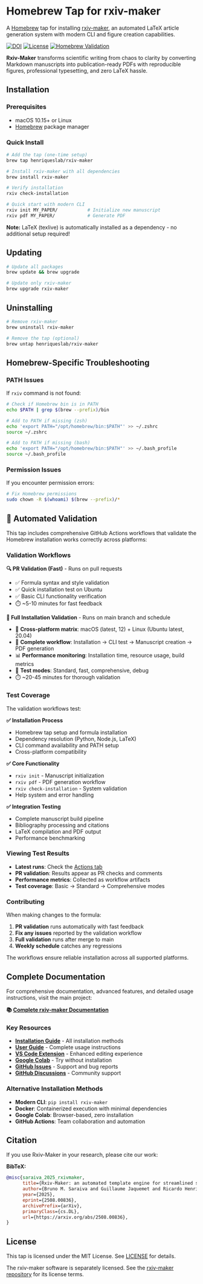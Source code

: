 # Homebrew Tap for rxiv-maker

A [Homebrew](https://brew.sh/) tap for installing [rxiv-maker](https://github.com/henriqueslab/rxiv-maker), an automated LaTeX article generation system with modern CLI and figure creation capabilities.

[![DOI](https://img.shields.io/badge/DOI-10.48550%2FarXiv.2508.00836-blue)](https://doi.org/10.48550/arXiv.2508.00836)
[![License](https://img.shields.io/github/license/henriqueslab/rxiv-maker?color=Green)](https://github.com/henriqueslab/rxiv-maker/blob/main/LICENSE)
[![Homebrew Validation](https://github.com/henriqueslab/homebrew-rxiv-maker/actions/workflows/validate-homebrew-installation.yml/badge.svg)](https://github.com/henriqueslab/homebrew-rxiv-maker/actions/workflows/validate-homebrew-installation.yml)

**Rxiv-Maker** transforms scientific writing from chaos to clarity by converting Markdown manuscripts into publication-ready PDFs with reproducible figures, professional typesetting, and zero LaTeX hassle.

## Installation

### Prerequisites
- macOS 10.15+ or Linux
- [Homebrew](https://brew.sh/) package manager

### Quick Install
```bash
# Add the tap (one-time setup)
brew tap henriqueslab/rxiv-maker

# Install rxiv-maker with all dependencies
brew install rxiv-maker

# Verify installation
rxiv check-installation

# Quick start with modern CLI
rxiv init MY_PAPER/           # Initialize new manuscript
rxiv pdf MY_PAPER/            # Generate PDF
```

**Note:** LaTeX (texlive) is automatically installed as a dependency - no additional setup required!

## Updating
```bash
# Update all packages
brew update && brew upgrade

# Update only rxiv-maker
brew upgrade rxiv-maker
```

## Uninstalling
```bash
# Remove rxiv-maker
brew uninstall rxiv-maker

# Remove the tap (optional)
brew untap henriqueslab/rxiv-maker
```

## Homebrew-Specific Troubleshooting

### PATH Issues
If `rxiv` command is not found:
```bash
# Check if Homebrew bin is in PATH
echo $PATH | grep $(brew --prefix)/bin

# Add to PATH if missing (zsh)
echo 'export PATH="/opt/homebrew/bin:$PATH"' >> ~/.zshrc
source ~/.zshrc

# Add to PATH if missing (bash)
echo 'export PATH="/opt/homebrew/bin:$PATH"' >> ~/.bash_profile
source ~/.bash_profile
```

### Permission Issues
If you encounter permission errors:
```bash
# Fix Homebrew permissions
sudo chown -R $(whoami) $(brew --prefix)/*
```

## 🧪 Automated Validation

This tap includes comprehensive GitHub Actions workflows that validate the Homebrew installation works correctly across platforms:

### Validation Workflows

**🔍 PR Validation (Fast)** - Runs on pull requests
- ✅ Formula syntax and style validation
- ✅ Quick installation test on Ubuntu
- ✅ Basic CLI functionality verification
- ⏱️ ~5-10 minutes for fast feedback

**🧪 Full Installation Validation** - Runs on main branch and schedule
- 🔄 **Cross-platform matrix**: macOS (latest, 12) + Linux (Ubuntu latest, 20.04)
- 🔧 **Complete workflow**: Installation → CLI test → Manuscript creation → PDF generation
- 📊 **Performance monitoring**: Installation time, resource usage, build metrics
- 📝 **Test modes**: Standard, fast, comprehensive, debug
- ⏱️ ~20-45 minutes for thorough validation

### Test Coverage

The validation workflows test:

**✅ Installation Process**
- Homebrew tap setup and formula installation
- Dependency resolution (Python, Node.js, LaTeX)
- CLI command availability and PATH setup
- Cross-platform compatibility

**✅ Core Functionality**  
- `rxiv init` - Manuscript initialization
- `rxiv pdf` - PDF generation workflow
- `rxiv check-installation` - System validation
- Help system and error handling

**✅ Integration Testing**
- Complete manuscript build pipeline
- Bibliography processing and citations
- LaTeX compilation and PDF output
- Performance benchmarking

### Viewing Test Results

- **Latest runs**: Check the [Actions tab](../../actions)
- **PR validation**: Results appear as PR checks and comments
- **Performance metrics**: Collected as workflow artifacts
- **Test coverage**: Basic → Standard → Comprehensive modes

### Contributing

When making changes to the formula:

1. **PR validation** runs automatically with fast feedback
2. **Fix any issues** reported by the validation workflow  
3. **Full validation** runs after merge to main
4. **Weekly schedule** catches any regressions

The workflows ensure reliable installation across all supported platforms.

## Complete Documentation

For comprehensive documentation, advanced features, and detailed usage instructions, visit the main project:

**📚 [Complete rxiv-maker Documentation](https://github.com/henriqueslab/rxiv-maker#readme)**

### Key Resources
- **[Installation Guide](https://github.com/henriqueslab/rxiv-maker/blob/main/docs/getting-started/installation.md)** - All installation methods
- **[User Guide](https://github.com/henriqueslab/rxiv-maker/blob/main/docs/getting-started/user_guide.md)** - Complete usage instructions
- **[VS Code Extension](https://github.com/HenriquesLab/vscode-rxiv-maker)** - Enhanced editing experience
- **[Google Colab](https://colab.research.google.com/github/HenriquesLab/rxiv-maker/blob/main/notebooks/rxiv_maker_colab.ipynb)** - Try without installation
- **[GitHub Issues](https://github.com/henriqueslab/rxiv-maker/issues)** - Support and bug reports
- **[GitHub Discussions](https://github.com/henriqueslab/rxiv-maker/discussions)** - Community support

### Alternative Installation Methods
- **Modern CLI**: `pip install rxiv-maker`
- **Docker**: Containerized execution with minimal dependencies
- **Google Colab**: Browser-based, zero installation
- **GitHub Actions**: Team collaboration and automation

## Citation

If you use Rxiv-Maker in your research, please cite our work:

**BibTeX:**
```bibtex
@misc{saraiva_2025_rxivmaker,
      title={Rxiv-Maker: an automated template engine for streamlined scientific publications}, 
      author={Bruno M. Saraiva and Guillaume Jaquemet and Ricardo Henriques},
      year={2025},
      eprint={2508.00836},
      archivePrefix={arXiv},
      primaryClass={cs.DL},
      url={https://arxiv.org/abs/2508.00836}, 
}
```

## License

This tap is licensed under the MIT License. See [LICENSE](LICENSE) for details.

The rxiv-maker software is separately licensed. See the [rxiv-maker repository](https://github.com/henriqueslab/rxiv-maker) for its license terms.